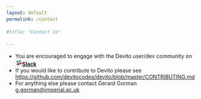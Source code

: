```yaml
---
layout: default
permalink: /contact

#title: "Contact us"

---
```


* You are encouraged to engage with the Devito user/dev community on <a href="https://opesci-slackin.now.sh" target="_blank"><img alt="Slack" src="images/slack.png" height="18"><strong>Slack</strong></a>
* If you would like to contribute to Devito please see <https://github.com/devitocodes/devito/blob/master/CONTRIBUTING.md>
* For anything else please contact Gerard Gorman <g.gorman@imperial.ac.uk>
